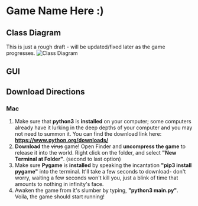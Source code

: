 # Game Name Here :)
<!--- # Ghostlight
Ghostlight is a game! I have huge ideas for this game, but I'm not sure how to execute them. So for now, we can't say anything for certain. It hopefully will be a horror game, but it may just be an RPG. Only time will tell. -->

## Class Diagram
This is just a rough draft - will be updated/fixed later as the game progresses.
![Class Diagram](https://github.com/akiaxin/Ghostlight/blob/main/img/classdiagram.jpg?raw=true)

## GUI

## Download Directions
### Mac
1. Make sure that **python3** is **installed** on your computer; some computers already have it lurking in the deep depths of your computer and you may not need to summon it. You can find the download link here: **https://www.python.org/downloads/**
2. **Download** the ~~virus~~ game! Open Finder and **uncompress the game** to release it into the world. Right click on the folder, and select **"New Terminal at Folder"**. (second to last option)
3. Make sure **Pygame** is **installed** by speaking the incantation **"pip3 install pygame"** into the terminal. It'll take a few seconds to download- don't worry, waiting a few seconds won't kill you, just a blink of time that amounts to nothing in infinity's face.
4. Awaken the game from it's slumber by typing, **"python3 main.py"**. Voila, the game should start running!

<!--
### Credits
* Producer: me
* Designer: me
* Programmer: me
* Artist: me
* Sound Designer: me
* Tester: me
* Special Thanks: me, the voices in my head, and the pigeon egg

![Gameplay](https://github.com/akiaxin/ProgrammingPortfolio/blob/main/images/wordmaker.png?raw=true)

[Source Code](https://github.com/akiaxin/programming/blob/main/src/wordwizard.py)

--->
